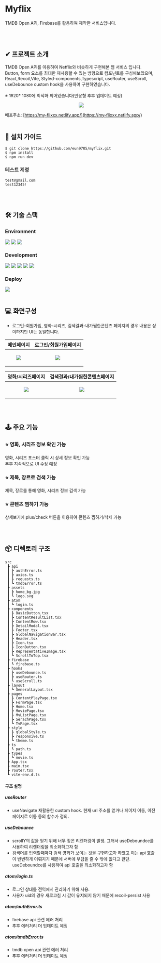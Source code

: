# Myflix
TMDB Open API, Firebase를 활용하여 제작한 서비스입니다.

<br /><br />
## ✔ 프로젝트 소개
TMDB Open API를 이용하여 Netflix와 비슷하게 구현해본 웹 서비스 입니다.<br />
Button, form 요소를 최대한 재사용할 수 있는 방향으로 컴포넌트를 구성해보았으며,<br />
React,Recoil,Vite, Styled-components,Typescript, useRouter, useScroll, useDebounce custom hook을 사용하여 구현하였습니다.<br /><br />
※ 1920* 1080에 최적화 되어있습니다(반응형 추후 업데이트 예정)


<p align="center">
  <img src="https://github.com/eun9705/myflix/assets/38933350/5643a871-8777-40ed-abb3-8afdc83e0787">
</p>

배포주소: [https://my-flixxx.netlify.app/](https://my-flixxx.netlify.app/)
<br /><br />

## 🧾 설치 가이드
```
$ git clone https://github.com/eun9705/myflix.git
$ npm install
$ npm run dev
```
### 테스트 계정
```
test@gmail.com
test12345!
```

<br /><br />
## 🛠 기술 스택
### Environment
<div>
  <img src="https://img.shields.io/badge/visual studio code-007ACC?style=for-the-badge&logo=visualstudiocode&logoColor=white">
  <img src="https://img.shields.io/badge/Git-F05032?style=for-the-badge&logo=git&logoColor=white">
  <img src="https://img.shields.io/badge/Github-181717?style=for-the-badge&logo=github&logoColor=white">  
</div>

### Development
<div>
  <img src="https://img.shields.io/badge/react-61DAFB?style=for-the-badge&logo=react&logoColor=white">
  <img src="https://img.shields.io/badge/vite-646CFF?style=for-the-badge&logo=vite&logoColor=white">
  <img src="https://img.shields.io/badge/typescript-3178C6?style=for-the-badge&logo=typescript&logoColor=white">  
  <img src="https://img.shields.io/badge/recoil-3578E5?style=for-the-badge&logo=recoil&logoColor=white">  
  <img src="https://img.shields.io/badge/styled components-DB7093?style=for-the-badge&logo=styledcomponents&logoColor=white">  
</div>

### Deploy
<img src="https://img.shields.io/badge/netlify-00C7B7?style=for-the-badge&logo=netlify&logoColor=white">
<br /><br />

## 💻 화면구성
* 로그인-회원가입, 영화-시리즈, 검색결과-내가찜한콘텐츠 페이지의 경우 내용은 상이하지만 UI는 동일합니다.

|메인페이지|로그인/회원가입페이지|
|------|---|
|<p align="center"><img src="https://github.com/eun9705/myflix/assets/38933350/dc367cdb-565a-40df-9345-1dbb807a7055"></p>|<p align="center"><img src="https://github.com/eun9705/myflix/assets/38933350/25c68a2e-465c-4f57-b681-3c483205258a"></p>|

|영화/시리즈페이지|검색결과/내가찜한콘텐츠페이지|
|------|---|
|<p align="center"><img src="https://github.com/eun9705/myflix/assets/38933350/26149a53-d459-4706-a33e-23e1f63fb094"></p>|<p align="center"><img src="https://github.com/eun9705/myflix/assets/38933350/844859e3-37c4-4332-80a9-a3b3382500c7"></p>|

<br /><br />
## 🕹 주요 기능
### ⭐️ 영화, 시리즈 정보 확인 가능
영화, 시리즈 포스터 클릭 시 상세 정보 확인 가능<br />
추후 지속적으로 UI 수정 예정
### ⭐️ 제목, 장르로 검색 가능
제목, 장르를 통해 영화, 시리즈 정보 검색 가능
### ⭐️ 콘텐츠 찜하기 가능
상세보기에 plus/check 버튼을 이용하여 콘텐츠 찜하기/삭제 가능

<br /><br />
## 📦 디렉토리 구조
```
src
 ┣ api
 ┃ ┣ authError.ts
 ┃ ┣ axios.ts
 ┃ ┣ requests.ts
 ┃ ┗ tmdbError.ts
 ┣ assets
 ┃ ┣ home_bg.jpg
 ┃ ┗ logo.svg
 ┣ atom
 ┃ ┗ login.ts
 ┣ components
 ┃ ┣ BasicButton.tsx
 ┃ ┣ ContentResultList.tsx
 ┃ ┣ ContentRow.tsx
 ┃ ┣ DetailModal.tsx
 ┃ ┣ Footer.tsx
 ┃ ┣ GlobalNavigationBar.tsx
 ┃ ┣ Header.tsx
 ┃ ┣ Icon.tsx
 ┃ ┣ IconButton.tsx
 ┃ ┣ RepresentativeImage.tsx
 ┃ ┗ ScrollToTop.tsx
 ┣ firebase
 ┃ ┗ firebase.ts
 ┣ hooks
 ┃ ┣ useDebounce.ts
 ┃ ┣ useRouter.ts
 ┃ ┗ useScroll.ts
 ┣ layout
 ┃ ┗ GeneralLayout.tsx
 ┣ pages
 ┃ ┣ ContentPlayPage.tsx
 ┃ ┣ FormPage.tsx
 ┃ ┣ Home.tsx
 ┃ ┣ MoviePage.tsx
 ┃ ┣ MyListPage.tsx
 ┃ ┣ SerachPage.tsx
 ┃ ┗ TvPage.tsx
 ┣ style
 ┃ ┣ globalStyle.ts
 ┃ ┣ responsive.ts
 ┃ ┗ theme.ts
 ┣ ts
 ┃ ┗ path.ts
 ┣ types
 ┃ ┗ movie.ts
 ┣ App.tsx
 ┣ main.tsx
 ┣ router.tsx
 ┗ vite-env.d.ts
```
#### 구조 설명
##### useRouter 
- useNavigate 재활용한 custom hook. 현재 url 주소를 얻거나 페이지 이동, 이전페이지로 이동 등의 함수가 정의.
##### useDebounce
- scrollY의 값을 얻기 위해 너무 잦은 리렌더링이 발생. 그래서 useDeboundce를 사용하여 리렌더링을 최소화하고자 함
- 검색어를 입력할때마다 검색 영화가 보이는 것을 구현하고자 하였고 이는 api 호출이 빈번하게 이뤄지기 때문에 서버에 부담을 줄 수 밖에 없다고 판단. useDeboundce를 사용하여 api 호출을 최소화하고자 함
##### atom/login.ts
- 로그인 상태를 전역에서 관리하기 위해 사용.
- 사용자 uid의 경우 새로고침 시 값이 유지되지 않기 때문에 recoil-persist 사용
##### atom/authError.ts
- firebase api 관련 에러 처리
- 추후 에러처리 더 업데이트 예정
##### atom/tmdbError.ts
- tmdb open api 관련 에러 처리
- 추후 에러처리 더 업데이트 예정

